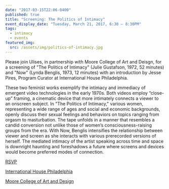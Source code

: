```yaml
---
date: "2017-03-15T22:06-0400"
published: true
title: "Screening: The Politics of Intimacy"
event_display_date: "Tuesday, March 21, 2017, 6:30 – 8:30PM"
tags:
  - intimacy
  - events
featured_img:
  src: /assets/img/politics-of-intimacy.jpg
---
```


Please join Ulises, in partnership with Moore College of Art and Deisgn, for a screening of "The Politics of Intimacy" (Julie Gustafson, 1972, 52 minutes) and "Now" (Lynda Benglis, 1973, 12 minutes) with an introduction by Jesse Pires, Program Curator at International House Philadelphia.

These two feminist works exemplify the intimacy and immediacy of emergent video technologies in the early 1970s. Both videos employ “close-up” framing, a cinematic device that more intimately connects a viewer to an onscreen subject. In "The Politics of Intimacy," various women, representing a wide range of ages and social and economic backgrounds, openly discuss their sexual feelings and behaviors on topics ranging from orgasm to masturbation. The tape unfolds in a manner that resembles a candid conversion not unlike those of women’s consciousness-raising groups from the era. With Now, Benglis intensifies the relationship between viewer and screen as she interacts with various prerecorded versions of herself. The mediated intimacy of the artist speaking across time and space is downright haunting and foreshadows a future where screens and devices would become preferred modes of connection.

[RSVP](https://www.facebook.com/events/1598045313558488/?active_tab=about)

[International House Philadelphia](http://ihousephilly.org/about)

[Moore College of Art and Design](http://moore.edu/)
